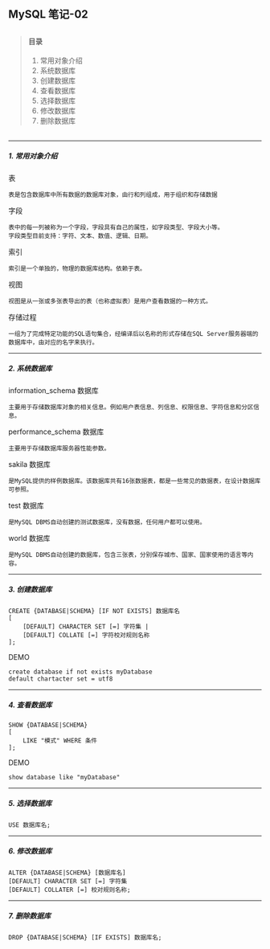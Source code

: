 ## MySQL 笔记-02

> ##
> #### 目录
> 1. 常用对象介绍
> 2. 系统数据库
> 2. 创建数据库
> 3. 查看数据库
> 4. 选择数据库
> 5. 修改数据库
> 6. 删除数据库
> ##

---

##### 1. 常用对象介绍

表

    表是包含数据库中所有数据的数据库对象，由行和列组成，用于组织和存储数据
字段

    表中的每一列被称为一个字段，字段具有自己的属性，如字段类型、字段大小等。
    字段类型目前支持：字符、文本、数值、逻辑、日期。
索引

    索引是一个单独的，物理的数据库结构。依赖于表。
视图

    视图是从一张或多张表导出的表（也称虚拟表）是用户查看数据的一种方式。
存储过程

    一组为了完成特定功能的SQL语句集合，经编译后以名称的形式存储在SQL Server服务器端的数据库中，由对应的名字来执行。

---

##### 2. 系统数据库

information_schema 数据库

    主要用于存储数据库对象的相关信息。例如用户表信息、列信息、权限信息、字符信息和分区信息。
performance_schema 数据库

    主要用于存储数据库服务器性能参数。
sakila 数据库

    是MySQL提供的样例数据库。该数据库共有16张数据表，都是一些常见的数据表，在设计数据库可参照。
test 数据库

    是MySQL DBMS自动创建的测试数据库，没有数据，任何用户都可以使用。
world 数据库

    是MySQL DBMS自动创建的数据库，包含三张表，分别保存城市、国家、国家使用的语言等内容。
---

##### 3. 创建数据库

```
CREATE {DATABASE|SCHEMA} [IF NOT EXISTS] 数据库名
[
    [DEFAULT] CHARACTER SET [=] 字符集 |
    [DEFAULT] COLLATE [=] 字符校对规则名称
];
```

DEMO
```
create database if not exists myDatabase
default chartacter set = utf8
```

---

##### 4. 查看数据库

```
SHOW {DATABASE|SCHEMA}
[
    LIKE "模式" WHERE 条件
];
```

DEMO
```
show database like "myDatabase"
```
---

##### 5. 选择数据库

```
USE 数据库名;
```
---

##### 6. 修改数据库

```
ALTER {DATABASE|SCHEMA} [数据库名]
[DEFAULT] CHARACTER SET [=] 字符集
[DEFAULT] COLLATER [=] 校对规则名称;
```
---

##### 7. 删除数据库

```
DROP {DATABASE|SCHEMA} [IF EXISTS] 数据库名;
```